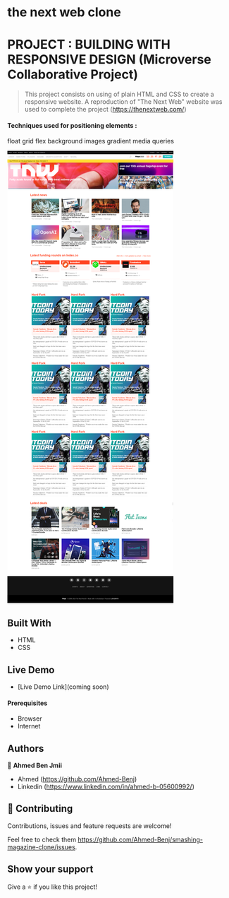 # the next web clone

# PROJECT : BUILDING WITH RESPONSIVE DESIGN (Microverse Collaborative Project)

> This project consists on using of plain HTML and CSS to create a responsive website.
> A reproduction of "The Next Web" website was used to complete the project (https://thenextweb.com/)

#### Techniques used for positioning elements :

float
grid
flex
background images
gradient
media queries

![screenshot](./assets/img/screencapture-127-0-0-1-5500-index-html-2020-09-05-17_00_33.png)

## Built With

- HTML
- CSS

## Live Demo

- [Live Demo Link](coming soon)

#### Prerequisites

- Browser
- Internet

## Authors

👤 **Ahmed Ben Jmii**

- Ahmed (https://github.com/Ahmed-Benj)
- Linkedin (https://www.linkedin.com/in/ahmed-b-05600992/)

## 🤝 Contributing

Contributions, issues and feature requests are welcome!

Feel free to check them https://github.com/Ahmed-Benj/smashing-magazine-clone/issues.

## Show your support

Give a ⭐️ if you like this project!
